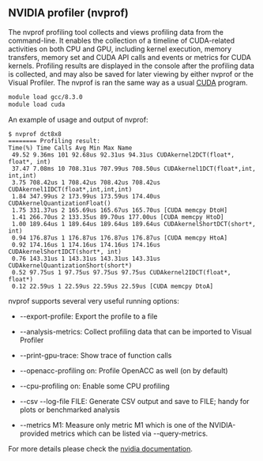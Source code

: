 ## NVIDIA profiler (nvprof)
The nvprof profiling tool collects and views profiling data from the command-line. It enables the collection of a timeline of CUDA-related activities on both CPU and GPU, including kernel execution, memory transfers, memory set and CUDA API calls and events or metrics for CUDA kernels. Profiling results are displayed in the console after the profiling data is collected, and may also be saved for later viewing by either nvprof or the Visual Profiler. The nvprof is ran the same way as a usual [CUDA](running/example-job-scripts.md) program.

```bash
module load gcc/8.3.0
module load cuda
```

An example of usage and output of nvprof:
```
$ nvprof dct8x8
======== Profiling result:
Time(%) Time Calls Avg Min Max Name
 49.52 9.36ms 101 92.68us 92.31us 94.31us CUDAkernel2DCT(float*, float*, int)
 37.47 7.08ms 10 708.31us 707.99us 708.50us CUDAkernel1DCT(float*,int, int,int)
 3.75 708.42us 1 708.42us 708.42us 708.42us CUDAkernel1IDCT(float*,int,int,int)
 1.84 347.99us 2 173.99us 173.59us 174.40us CUDAkernelQuantizationFloat()
 1.75 331.37us 2 165.69us 165.67us 165.70us [CUDA memcpy DtoH]
 1.41 266.70us 2 133.35us 89.70us 177.00us [CUDA memcpy HtoD]
 1.00 189.64us 1 189.64us 189.64us 189.64us CUDAkernelShortDCT(short*, int)
 0.94 176.87us 1 176.87us 176.87us 176.87us [CUDA memcpy HtoA]
 0.92 174.16us 1 174.16us 174.16us 174.16us CUDAkernelShortIDCT(short*, int)
 0.76 143.31us 1 143.31us 143.31us 143.31us CUDAkernelQuantizationShort(short*)
 0.52 97.75us 1 97.75us 97.75us 97.75us CUDAkernel2IDCT(float*, float*)
 0.12 22.59us 1 22.59us 22.59us 22.59us [CUDA memcpy DtoA]
```
nvprof supports several very useful running options:

* --export-profile: Export the profile to a file

* --analysis-metrics: Collect profiling data that can be imported to Visual Profiler

* --print-gpu-trace: Show trace of function calls

* --openacc-profiling on: Profile OpenACC as well (on by default)

* --cpu-profiling on: Enable some CPU profiling

* --csv --log-file FILE: Generate CSV output and save to FILE; handy for plots or benchmarked analysis

* --metrics M1: Measure only metric M1 which is one of the NVIDIA-provided metrics which can be listed via --query-metrics.


For more details please check the [nvidia documentation](https://docs.nvidia.com/cuda/profiler-users-guide/).
